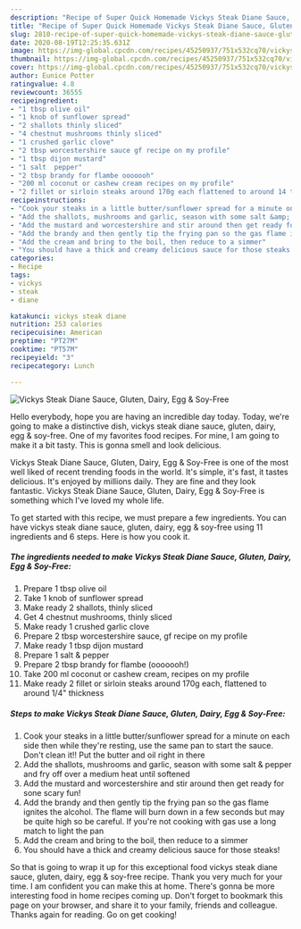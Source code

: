 ```yaml
---
description: "Recipe of Super Quick Homemade Vickys Steak Diane Sauce, Gluten, Dairy, Egg &amp;amp; Soy-Free"
title: "Recipe of Super Quick Homemade Vickys Steak Diane Sauce, Gluten, Dairy, Egg &amp;amp; Soy-Free"
slug: 2810-recipe-of-super-quick-homemade-vickys-steak-diane-sauce-gluten-dairy-egg-and-amp-soy-free
date: 2020-08-19T12:25:35.631Z
image: https://img-global.cpcdn.com/recipes/45250937/751x532cq70/vickys-steak-diane-sauce-gluten-dairy-egg-soy-free-recipe-main-photo.jpg
thumbnail: https://img-global.cpcdn.com/recipes/45250937/751x532cq70/vickys-steak-diane-sauce-gluten-dairy-egg-soy-free-recipe-main-photo.jpg
cover: https://img-global.cpcdn.com/recipes/45250937/751x532cq70/vickys-steak-diane-sauce-gluten-dairy-egg-soy-free-recipe-main-photo.jpg
author: Eunice Potter
ratingvalue: 4.8
reviewcount: 36555
recipeingredient:
- "1 tbsp olive oil"
- "1 knob of sunflower spread"
- "2 shallots thinly sliced"
- "4 chestnut mushrooms thinly sliced"
- "1 crushed garlic clove"
- "2 tbsp worcestershire sauce gf recipe on my profile"
- "1 tbsp dijon mustard"
- "1 salt  pepper"
- "2 tbsp brandy for flambe ooooooh"
- "200 ml coconut or cashew cream recipes on my profile"
- "2 fillet or sirloin steaks around 170g each flattened to around 14 thickness"
recipeinstructions:
- "Cook your steaks in a little butter/sunflower spread for a minute on each side then while they&#39;re resting, use the same pan to start the sauce. Don&#39;t clean it!! Put the butter and oil right in there"
- "Add the shallots, mushrooms and garlic, season with some salt &amp; pepper and fry off over a medium heat until softened"
- "Add the mustard and worcestershire and stir around then get ready for sone scary fun!"
- "Add the brandy and then gently tip the frying pan so the gas flame ignites the alcohol. The flame will burn down in a few seconds but may be quite high so be careful. If you&#39;re not cooking with gas use a long match to light the pan"
- "Add the cream and bring to the boil, then reduce to a simmer"
- "You should have a thick and creamy delicious sauce for those steaks!"
categories:
- Recipe
tags:
- vickys
- steak
- diane

katakunci: vickys steak diane 
nutrition: 253 calories
recipecuisine: American
preptime: "PT27M"
cooktime: "PT57M"
recipeyield: "3"
recipecategory: Lunch

---
```



![Vickys Steak Diane Sauce, Gluten, Dairy, Egg &amp; Soy-Free](https://img-global.cpcdn.com/recipes/45250937/751x532cq70/vickys-steak-diane-sauce-gluten-dairy-egg-soy-free-recipe-main-photo.jpg)

Hello everybody, hope you are having an incredible day today. Today, we're going to make a distinctive dish, vickys steak diane sauce, gluten, dairy, egg &amp; soy-free. One of my favorites food recipes. For mine, I am going to make it a bit tasty. This is gonna smell and look delicious.



Vickys Steak Diane Sauce, Gluten, Dairy, Egg &amp; Soy-Free is one of the most well liked of recent trending foods in the world. It's simple, it's fast, it tastes delicious. It's enjoyed by millions daily. They are fine and they look fantastic. Vickys Steak Diane Sauce, Gluten, Dairy, Egg &amp; Soy-Free is something which I've loved my whole life.


To get started with this recipe, we must prepare a few ingredients. You can have vickys steak diane sauce, gluten, dairy, egg &amp; soy-free using 11 ingredients and 6 steps. Here is how you cook it.

<!--inarticleads1-->

##### The ingredients needed to make Vickys Steak Diane Sauce, Gluten, Dairy, Egg &amp; Soy-Free:

1. Prepare 1 tbsp olive oil
1. Take 1 knob of sunflower spread
1. Make ready 2 shallots, thinly sliced
1. Get 4 chestnut mushrooms, thinly sliced
1. Make ready 1 crushed garlic clove
1. Prepare 2 tbsp worcestershire sauce, gf recipe on my profile
1. Make ready 1 tbsp dijon mustard
1. Prepare 1 salt &amp; pepper
1. Prepare 2 tbsp brandy for flambe (ooooooh!)
1. Take 200 ml coconut or cashew cream, recipes on my profile
1. Make ready 2 fillet or sirloin steaks around 170g each, flattened to around 1/4&#34; thickness




<!--inarticleads2-->

##### Steps to make Vickys Steak Diane Sauce, Gluten, Dairy, Egg &amp; Soy-Free:

1. Cook your steaks in a little butter/sunflower spread for a minute on each side then while they&#39;re resting, use the same pan to start the sauce. Don&#39;t clean it!! Put the butter and oil right in there
1. Add the shallots, mushrooms and garlic, season with some salt &amp; pepper and fry off over a medium heat until softened
1. Add the mustard and worcestershire and stir around then get ready for sone scary fun!
1. Add the brandy and then gently tip the frying pan so the gas flame ignites the alcohol. The flame will burn down in a few seconds but may be quite high so be careful. If you&#39;re not cooking with gas use a long match to light the pan
1. Add the cream and bring to the boil, then reduce to a simmer
1. You should have a thick and creamy delicious sauce for those steaks!




So that is going to wrap it up for this exceptional food vickys steak diane sauce, gluten, dairy, egg &amp; soy-free recipe. Thank you very much for your time. I am confident you can make this at home. There's gonna be more interesting food in home recipes coming up. Don't forget to bookmark this page on your browser, and share it to your family, friends and colleague. Thanks again for reading. Go on get cooking!
